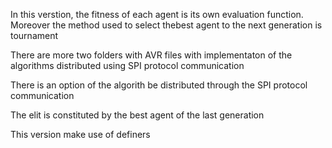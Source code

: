 In this verstion, the fitness of each agent is its own evaluation function. Moreover the method used to select thebest agent to the next generation is tournament

There are more two folders with AVR files with implementaton of the algorithms distributed using SPI protocol communication

There is an option of the algorith be distributed through the SPI protocol communication

The elit is constituted by the best agent of the last generation

This version make use of definers
